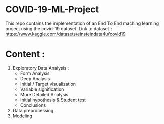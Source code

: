 # COVID-19-ML-Project
This repo contains the implementation of an End To End maching learning project using the covid-19 dataset.
Link to dataset : https://www.kaggle.com/datasets/einsteindata4u/covid19

# Content :
1. Exploratory Data Analysis :
   - Form Analysis
   - Deep Analysis
   - Initial / Target visualization
   - Variable signification
   - More Detailed Analysis
   - Initial hypothesis & Student test
   - Conclusions
2. Data preprocessing
3. Modeling

